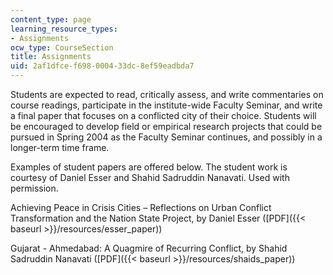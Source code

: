 ```yaml
---
content_type: page
learning_resource_types:
- Assignments
ocw_type: CourseSection
title: Assignments
uid: 2af1dfce-f698-0004-33dc-8ef59eadbda7
---
```


Students are expected to read, critically assess, and write commentaries on course readings, participate in the institute-wide Faculty Seminar, and write a final paper that focuses on a conflicted city of their choice. Students will be encouraged to develop field or empirical research projects that could be pursued in Spring 2004 as the Faculty Seminar continues, and possibly in a longer-term time frame.

Examples of student papers are offered below. The student work is courtesy of Daniel Esser and Shahid Sadruddin Nanavati. Used with permission.

Achieving Peace in Crisis Cities – Reflections on Urban Conflict Transformation and the Nation State Project, by Daniel Esser ([PDF]({{< baseurl >}}/resources/esser_paper))

Gujarat - Ahmedabad: A Quagmire of Recurring Conflict, by Shahid Sadruddin Nanavati ([PDF]({{< baseurl >}}/resources/shaids_paper))